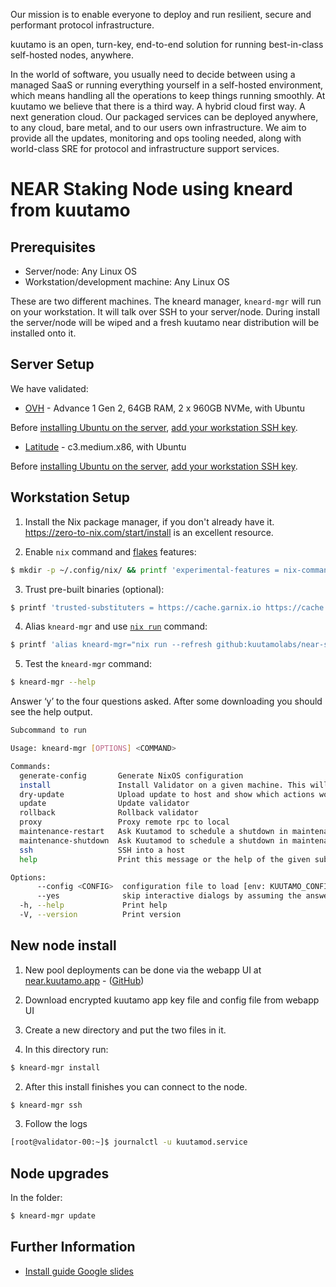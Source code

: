 Our mission is to enable everyone to deploy and run resilient, secure and performant protocol infrastructure.

kuutamo is an open, turn-key, end-to-end solution for running best-in-class self-hosted nodes, anywhere.

In the world of software, you usually need to decide between using a managed SaaS or running everything yourself in a self-hosted environment, which means handling all the operations to keep things running smoothly. At kuutamo we believe that there is a third way. A hybrid cloud first way. A next generation cloud. Our packaged services can be deployed anywhere, to any cloud, bare metal, and to our users own infrastructure. We aim to provide all the updates, monitoring and ops tooling needed, along with world-class SRE for protocol and infrastructure support services.

# NEAR Staking Node using kneard from kuutamo

## Prerequisites

- Server/node: Any Linux OS
- Workstation/development machine: Any Linux OS

These are two different machines. The kneard manager, `kneard-mgr` will run on your workstation. It will talk over SSH to your server/node. During install the server/node will be wiped and a fresh kuutamo near distribution will be installed onto it.


## Server Setup

We have validated:

- [OVH](https://www.ovhcloud.com/en-gb/bare-metal/advance/adv-1/) - Advance 1 Gen 2, 64GB RAM, 2 x 960GB NVMe, with Ubuntu

Before [installing Ubuntu on the server](https://support.us.ovhcloud.com/hc/en-us/articles/115001775950-How-to-Install-an-OS-on-a-Dedicated-Server), [add your workstation SSH key](https://docs.ovh.com/gb/en/dedicated/creating-ssh-keys-dedicated/#importing-your-ssh-key-into-the-ovhcloud-control-panel_1).

- [Latitude](https://www.latitude.sh/features) - c3.medium.x86, with Ubuntu

Before [installing Ubuntu on the server](https://docs.latitude.sh/docs/deployments-and-reinstalls#deploying-a-server), [add your workstation SSH key](https://docs.latitude.sh/docs/ssh#adding-your-ssh-key).


## Workstation Setup

1. Install the Nix package manager, if you don't already have it. https://zero-to-nix.com/start/install is an excellent resource.

2. Enable `nix` command and [flakes](https://www.tweag.io/blog/2020-05-25-flakes/) features:

```bash
$ mkdir -p ~/.config/nix/ && printf 'experimental-features = nix-command flakes' >> ~/.config/nix/nix.conf
```
3. Trust pre-built binaries (optional):

```bash
$ printf 'trusted-substituters = https://cache.garnix.io https://cache.nixos.org/\ntrusted-public-keys = cache.garnix.io:CTFPyKSLcx5RMJKfLo5EEPUObbA78b0YQ2DTCJXqr9g= cache.nixos.org-1:6NCHdD59X431o0gWypbMrAURkbJ16ZPMQFGspcDShjY=' | sudo tee -a /etc/nix/nix.conf && sudo systemctl restart nix-daemon
```

4. Alias `kneard-mgr` and use [`nix run`](https://determinate.systems/posts/nix-run) command:

```bash
$ printf 'alias kneard-mgr="nix run --refresh github:kuutamolabs/near-staking-knd --"' >> ~/.bashrc && source ~/.bashrc
```
5. Test the `kneard-mgr` command:

```bash
$ kneard-mgr --help
```

Answer ‘y’ to the four questions asked.
After some downloading you should see the help output.

```bash
Subcommand to run

Usage: kneard-mgr [OPTIONS] <COMMAND>

Commands:
  generate-config       Generate NixOS configuration
  install               Install Validator on a given machine. This will remove all data of the current system!
  dry-update            Upload update to host and show which actions would be performed on an update
  update                Update validator
  rollback              Rollback validator
  proxy                 Proxy remote rpc to local
  maintenance-restart   Ask Kuutamod to schedule a shutdown in maintenance windows, then it will be restart due to supervision by kneard
  maintenance-shutdown  Ask Kuutamod to schedule a shutdown in maintenance windows
  ssh                   SSH into a host
  help                  Print this message or the help of the given subcommand(s)

Options:
      --config <CONFIG>  configuration file to load [env: KUUTAMO_CONFIG=] [default: kuutamo.toml]
      --yes              skip interactive dialogs by assuming the answer is yes
  -h, --help             Print help
  -V, --version          Print version
```

## New node install 

1. New pool deployments can be done via the webapp UI at [near.kuutamo.app](https://near.kuutamo.app) - ([GitHub](https://github.com/kuutamolabs/near-staking-ui))

2. Download encrypted kuutamo app key file and config file from webapp UI

3. Create a new directory and put the two files in it.

4. In this directory run:

```bash
$ kneard-mgr install
```

2. After this install finishes you can connect to the node.

```bash
$ kneard-mgr ssh
```

3. Follow the logs

```bash
[root@validator-00:~]$ journalctl -u kuutamod.service
```

## Node upgrades

In the folder:

```bash
$ kneard-mgr update
```


## Further Information

- [Install guide Google slides](https://docs.google.com/presentation/d/1SoXNkKUuYiH52rOb1lkEbmgKr2VEcJeYQAmpnLaOgtQ)

